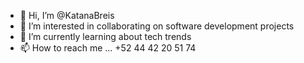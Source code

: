 - 👋 Hi, I’m @KatanaBreis
- 👀 I’m interested in collaborating on software development projects
- 🌱 I’m currently learning about tech trends 
- 📫 How to reach me ... +52 44 42 20 51 74


<!---
KatanaBreis/KatanaBreis is a ✨ special ✨ repository because its `README.md` (this file) appears on your GitHub profile.
You can click the Preview link to take a look at your changes.
--->
